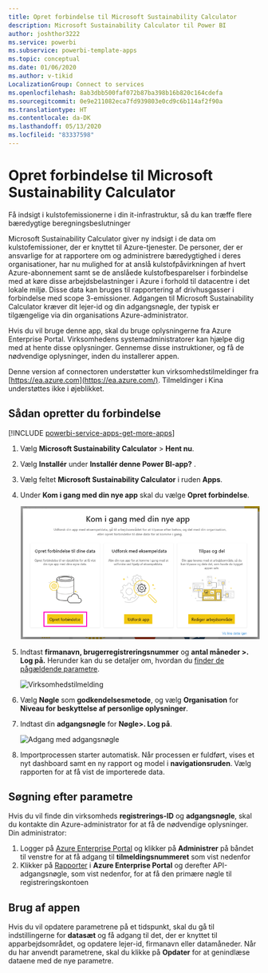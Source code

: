 ```yaml
---
title: Opret forbindelse til Microsoft Sustainability Calculator
description: Microsoft Sustainability Calculator til Power BI
author: joshthor3222
ms.service: powerbi
ms.subservice: powerbi-template-apps
ms.topic: conceptual
ms.date: 01/06/2020
ms.author: v-tikid
LocalizationGroup: Connect to services
ms.openlocfilehash: 8ab3dbb500faf072b87ba398b16b820c164cdefa
ms.sourcegitcommit: 0e9e211082eca7fd939803e0cd9c6b114af2f90a
ms.translationtype: HT
ms.contentlocale: da-DK
ms.lasthandoff: 05/13/2020
ms.locfileid: "83337598"
---
```

# <a name="connect-the-microsoft-sustainability-calculator"></a>Opret forbindelse til Microsoft Sustainability Calculator
Få indsigt i kulstofemissionerne i din it-infrastruktur, så du kan træffe flere bæredygtige beregningsbeslutninger

Microsoft Sustainability Calculator giver ny indsigt i de data om kulstofemissioner, der er knyttet til Azure-tjenester. De personer, der er ansvarlige for at rapportere om og administrere bæredygtighed i deres organisationer, har nu mulighed for at anslå kulstofpåvirkningen af hvert Azure-abonnement samt se de anslåede kulstofbesparelser i forbindelse med at køre disse arbejdsbelastninger i Azure i forhold til datacentre i det lokale miljø. Disse data kan bruges til rapportering af drivhusgasser i forbindelse med scope 3-emissioner. Adgangen til Microsoft Sustainability Calculator kræver dit lejer-id og din adgangsnøgle, der typisk er tilgængelige via din organisations Azure-administrator.

Hvis du vil bruge denne app, skal du bruge oplysningerne fra Azure Enterprise Portal. Virksomhedens systemadministratorer kan hjælpe dig med at hente disse oplysninger. Gennemse disse instruktioner, og få de nødvendige oplysninger, inden du installerer appen. 

Denne version af connectoren understøtter kun virksomhedstilmeldinger fra [https://ea.azure.com](https://ea.azure.com/). Tilmeldinger i Kina understøttes ikke i øjeblikket.

## <a name="how-to-connect"></a>Sådan opretter du forbindelse
[!INCLUDE [powerbi-service-apps-get-more-apps](../includes/powerbi-service-apps-get-more-apps.md)]

1. Vælg **Microsoft Sustainability Calculator** \> **Hent nu**.
1. Vælg **Installér** under **Installér denne Power BI-app?** .
1. Vælg feltet **Microsoft Sustainability Calculator** i ruden **Apps**.
1. Under **Kom i gang med din nye app** skal du vælge **Opret forbindelse**.

    ![Kom i gang med din nye app](media/service-connect-to-zendesk/power-bi-new-app-connect-get-started.png)

1. Indtast **firmanavn, brugerregistreringsnummer** og **antal måneder \>. Log på.** Herunder kan du se detaljer om, hvordan du [finder de pågældende parametre](#finding-parameters).

    ![Virksomhedstilmelding](media/service-connect-to-microsoft-sustainability-calculator/company-enrollment.png)

1. Vælg **Nøgle** som **godkendelsesmetode**, og vælg **Organisation** for **Niveau for beskyttelse af personlige oplysninger**.
1. Indtast din **adgangsnøgle** for **Nøgle\>. Log på**.

    ![Adgang med adgangsnøgle](media/service-connect-to-microsoft-sustainability-calculator/access-key-entry.png)

1. Importprocessen starter automatisk. Når processen er fuldført, vises et nyt dashboard samt en ny rapport og model i **navigationsruden**. Vælg rapporten for at få vist de importerede data.

## <a name="finding-parameters"></a>Søgning efter parametre

Hvis du vil finde din virksomheds **registrerings-ID** og **adgangsnøgle**, skal du kontakte din Azure-administrator for at få de nødvendige oplysninger. Din administrator:

1. Logger på [Azure Enterprise Portal](https://ea.azure.com) og klikker på **Administrer** på båndet til venstre for at få adgang til **tilmeldingsnummeret** som vist nedenfor
2. Klikker på [Rapporter](https://ea.azure.com) i **Azure Enterprise Portal** og derefter API-adgangsnøgle, som vist nedenfor, for at få den primære nøgle til registreringskontoen

## <a name="using-the-app"></a>Brug af appen

Hvis du vil opdatere parametrene på et tidspunkt, skal du gå til indstillingerne for **datasæt** og få adgang til det, der er knyttet til apparbejdsområdet, og opdatere lejer-id, firmanavn eller datamåneder. Når du har anvendt parametrene, skal du klikke på **Opdater** for at genindlæse dataene med de nye parametre.